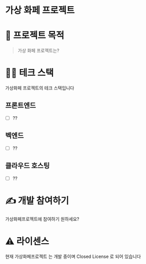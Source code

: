 # 가상 화페 프로젝트

# 🧐 프로젝트 목적

> 가상 화페 프로젝트는?
> 
> 

# 👨‍💻 테크 스택

가상화페 프로젝트의 테크 스택입니다

## 프론트엔드

- [ ] ??

## 벡엔드

- [ ] ??

## 클라우드 호스팅

- [ ] ??

# ✍️ 개발 참여하기

가상화페프로젝트에 참여하기 원하세요?

# ⚠️ 라이센스

현재 가상화페프로젝트 는 개발 중이며 Closed License 로 되어 있습니다
